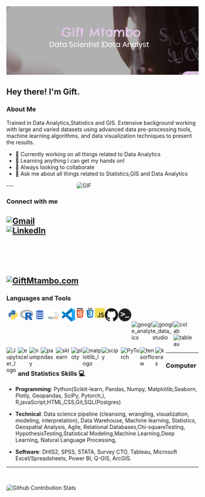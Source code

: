 
<img src="https://github.com/GiftMtambo/My-Website-/blob/f9512c5c2c08075cb08026deb25df4854edd04b0/my%20data%20scientist.JPG">

<h2> Hey there! I'm Gift.</h2>

<h3> About Me </h3>

Trained in Data Analytics,Statistics and GIS. Extensive background working with large and varied datasets using advanced data pre-processing tools, machine learning algorithms, and data visualization techniques to present the results.

- 🔭 Currently working on all things related to Data Analytics
- 🌱 Learning anything I can get my hands on!
- 👯 Always looking to collaborate
- 💬 Ask me about all things related to Statistics,GIS and Data Analytics

<img style="border-radius: 5px; margin: 0 0 5px 35px;" alt="GIF" width="320px" height="240px" src="https://miro.medium.com/max/875/1*Urc28sbnORGOW5oyohQ06g.gif" align="right"/>
---

### Connect with me

[![Gmail](https://img.shields.io/badge/-GMAIL-D14836?style=for-the-badge&logo=gmail&logoColor=white)](mailto:giftmtambo123@gmail.com)
[![LinkedIn](https://img.shields.io/badge/-LINKEDIN-0077B5?style=for-the-badge&logo=linkedin&logoColor=white)](https://www.linkedin.com/in/GiftMtambo/)
[![GiftMtambo.com](https://img.shields.io/badge/-GiftMtambo.COM-000000?style=for-the-badge&logo=react&logoColor=white)](https://giftmtambo123.wixsite.com/my-site-1/)
---

### Languages and Tools

<img align="left" alt="Python" width="35" src="https://raw.githubusercontent.com/github/explore/80688e429a7d4ef2fca1e82350fe8e3517d3494d/topics/python/python.png" />
<img align="left" alt="R" width="35" src="https://raw.githubusercontent.com/github/explore/80688e429a7d4ef2fca1e82350fe8e3517d3494d/topics/r/r.png" />
<img align="left" alt="SQL" width="35" src="https://raw.githubusercontent.com/github/explore/80688e429a7d4ef2fca1e82350fe8e3517d3494d/topics/sql/sql.png" />
<img align="left" alt="MySQL" width="40px" src="https://raw.githubusercontent.com/github/explore/80688e429a7d4ef2fca1e82350fe8e3517d3494d/topics/mysql/mysql.png" />
<img align="left" alt="Visual Studio Code" width="35" src="https://raw.githubusercontent.com/github/explore/80688e429a7d4ef2fca1e82350fe8e3517d3494d/topics/visual-studio-code/visual-studio-code.png" /> 
<img align="left" alt="HTML5" width="26px" src="https://raw.githubusercontent.com/github/explore/80688e429a7d4ef2fca1e82350fe8e3517d3494d/topics/html/html.png" />
<img align="left" alt="CSS3" width="26px" src="https://raw.githubusercontent.com/github/explore/80688e429a7d4ef2fca1e82350fe8e3517d3494d/topics/css/css.png" />
<img align="left" alt="JavaScript" width="26px" src="https://raw.githubusercontent.com/github/explore/80688e429a7d4ef2fca1e82350fe8e3517d3494d/topics/javascript/javascript.png"
<img align="left" alt="Git" width="35" src="https://raw.githubusercontent.com/github/explore/80688e429a7d4ef2fca1e82350fe8e3517d3494d/topics/git/git.png" />
<img align="left" alt="GitHub" width="35" src="https://raw.githubusercontent.com/github/explore/78df643247d429f6cc873026c0622819ad797942/topics/github/github.png" />
<img align="left" alt="Terminal" width="35" src="https://raw.githubusercontent.com/github/explore/80688e429a7d4ef2fca1e82350fe8e3517d3494d/topics/terminal/terminal.png" />

<br />
<br />

<img align="left" alt="google_analytics" width="55" src="https://github.com/melanieshi0120/melanieshi0120/blob/master/images/google_analytics.png" />
<img align="left" alt="google_data_studio" width="55" src="https://github.com/melanieshi0120/melanieshi0120/blob/master/images/google_data_studio.png" />
<img align="left" alt="colab" width="40" src="https://github.com/melanieshi0120/melanieshi0120/blob/master/images/colab.png" />
<img align="left" alt="tableau" width="55" src="https://github.com/melanieshi0120/melanieshi0120/blob/master/images/tableau.png" />
<img align="left" alt="Jupyter_logo" width="30" src="https://github.com/melanieshi0120/melanieshi0120/blob/master/images/Jupyter_logo.png" />
<img align="left" alt="excel" class="center" width="30" src="https://github.com/melanieshi0120/melanieshi0120/blob/master/images/excel.png" />

<br />
<br />

<img align="left" alt="numpy" width="30" src="https://github.com/melanieshi0120/melanieshi0120/blob/master/images/numpy.png" />
<img align="left" alt="pandas" width="40" src="https://github.com/melanieshi0120/melanieshi0120/blob/master/images/pandas.png" />
<img align="left" alt="sklearn" width="40" src="https://github.com/melanieshi0120/melanieshi0120/blob/master/images/sklearn.png" />
<img align="left" alt="ploty" width="30" src="https://github.com/melanieshi0120/melanieshi0120/blob/master/images/ploty.png" />
<img align="left" alt="matplotlib_logo" width="50" src="https://github.com/melanieshi0120/melanieshi0120/blob/master/images/matplotlib_logo.png" />
<img align="left" alt="scipy" width="50" src="https://github.com/melanieshi0120/melanieshi0120/blob/master/images/scipy.png" />
<img align="left" alt="PyTorch" class="center" width="50" src="https://github.com/melanieshi0120/melanieshi0120/blob/master/images/PyTorch.png" />
<img align="left" alt="tensorflow" class="center" width="40" src="https://github.com/melanieshi0120/melanieshi0120/blob/master/images/tensorflow.png" />
<img align="left" alt="keras" class="center" width="28" src="https://github.com/melanieshi0120/melanieshi0120/blob/master/images/keras.png" />

<br />
<br />

---
### Computer and Statistics Skills 💻

- **Programming**: 
Python(Scikit-learn, Pandas, Numpy, Matplotlib,Seaborn, Plotly, Geopandas, SciPy, Pytorch,), R,javaScript,HTML,CSS,Git,SQL(Postgres)

- **Technical**:
Data science pipeline (cleansing, wrangling, visualization, modeling, interpretation), Data Warehouse, Machine learning, Statistics, Geospatial Analysis, Agile, Relational Databases,Chi-squareTesting, HypothesisTesting,Statistical Modeling,Machine Learning,Deep Learning, Natural Language Processing,

- **Software**: 
DHIS2, SPSS, STATA, Survey CTO, Tableau, Microsoft Excel/Spreadsheets, Power BI, Q-GIS, ArcGIS.
---
</br>
<p style="display: flex; justify-contect: space-between;">
<img style="border-radius: 5px; margin-bottom: 5px" alt="Github Contribution Stats" width="400px" height="240px" src="https://github-contribution-stats.vercel.app/api/?username=GiftMtambo" />
</p>
